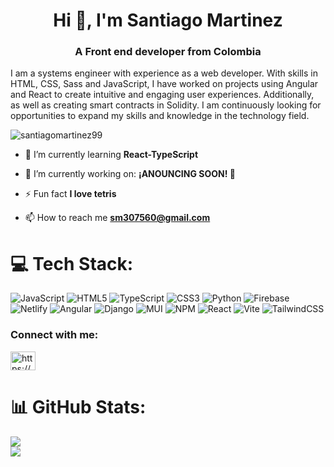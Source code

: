 <h1 align="center">Hi 👋, I'm Santiago Martinez</h1>
<h3 align="center">A Front end developer from Colombia</h3>
<p>I am a systems engineer with experience as a web developer. With skills in HTML, CSS, Sass and JavaScript, I have worked on projects using Angular and React to create intuitive and engaging user experiences. Additionally, as well as creating smart contracts in Solidity. I am continuously looking for opportunities to expand my skills and knowledge in the technology field.</p>



<p align="left"> <img src="https://komarev.com/ghpvc/?username=santiagomartinez99&label=Profile%20views&color=0e75b6&style=flat" alt="santiagomartinez99" /> </p>

- 🌱 I’m currently learning **React-TypeScript**

- 🌱 I’m currently working on: **¡ANOUNCING SOON! 🤫**

- ⚡ Fun fact **I love tetris**

- 📫 How to reach me **sm307560@gmail.com**

# 💻 Tech Stack:
![JavaScript](https://img.shields.io/badge/javascript-%23323330.svg?style=for-the-badge&logo=javascript&logoColor=%23F7DF1E) ![HTML5](https://img.shields.io/badge/html5-%23E34F26.svg?style=for-the-badge&logo=html5&logoColor=white) ![TypeScript](https://img.shields.io/badge/typescript-%23007ACC.svg?style=for-the-badge&logo=typescript&logoColor=white) ![CSS3](https://img.shields.io/badge/css3-%231572B6.svg?style=for-the-badge&logo=css3&logoColor=white) ![Python](https://img.shields.io/badge/python-3670A0?style=for-the-badge&logo=python&logoColor=ffdd54) ![Firebase](https://img.shields.io/badge/firebase-%23039BE5.svg?style=for-the-badge&logo=firebase) ![Netlify](https://img.shields.io/badge/netlify-%23000000.svg?style=for-the-badge&logo=netlify&logoColor=#00C7B7) ![Angular](https://img.shields.io/badge/angular-%23DD0031.svg?style=for-the-badge&logo=angular&logoColor=white) ![Django](https://img.shields.io/badge/django-%23092E20.svg?style=for-the-badge&logo=django&logoColor=white) ![MUI](https://img.shields.io/badge/MUI-%230081CB.svg?style=for-the-badge&logo=mui&logoColor=white) ![NPM](https://img.shields.io/badge/NPM-%23CB3837.svg?style=for-the-badge&logo=npm&logoColor=white) ![React](https://img.shields.io/badge/react-%2320232a.svg?style=for-the-badge&logo=react&logoColor=%2361DAFB) ![Vite](https://img.shields.io/badge/vite-%23646CFF.svg?style=for-the-badge&logo=vite&logoColor=white) ![TailwindCSS](https://img.shields.io/badge/tailwindcss-%2338B2AC.svg?style=for-the-badge&logo=tailwind-css&logoColor=white)

<h3 align="left">Connect with me:</h3>
<p align="left">
<a href="https://linkedin.com/in/https://www.linkedin.com/in/david-santiago-martinez-blanco-dsmb/" target="blank"><img align="center" src="https://raw.githubusercontent.com/rahuldkjain/github-profile-readme-generator/master/src/images/icons/Social/linked-in-alt.svg" alt="https://www.linkedin.com/in/david-santiago-martinez-blanco-dsmb/" height="30" width="40" /></a>
</p>



# 📊 GitHub Stats:
![](https://github-readme-streak-stats.herokuapp.com/?user=SantiagoMartinez99&theme=dark&hide_border=false)<br/>
![](https://github-readme-stats.vercel.app/api/top-langs/?username=SantiagoMartinez99&theme=dark&hide_border=false&include_all_commits=false&count_private=false&layout=compact)


<!-- Proudly created with GPRM ( https://gprm.itsvg.in ) -->
